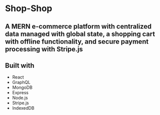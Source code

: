 # Shop-Shop 

## A MERN e-commerce platform with centralized data managed with global state, a shopping cart with offline functionality, and secure payment processing with Stripe.js

## Built with 

* React
* GraphQL
* MongoDB
* Express
* Node.js
* Stripe.js
* IndexedDB

